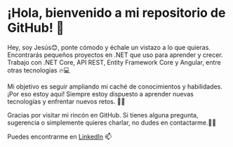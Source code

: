 # ¡Hola, bienvenido a mi repositorio de GitHub! 👋
  <p>Hey, soy Jesús😊, ponte cómodo y échale un vistazo a lo que quieras. Encontrarás pequeños proyectos en .NET que uso para aprender y crecer. Trabajo con .NET Core, API REST, Entity Framework Core y Angular, entre otras tecnologías 🔥💻</p>
  <p>Mi objetivo es seguir ampliando mi caché de conocimientos y habilidades. ¡Por eso estoy aquí! Siempre estoy dispuesto a aprender nuevas tecnologías y enfrentar nuevos retos. 🎉😊</p>
  <p>Gracias por visitar mi rincón en GitHub. Si tienes alguna pregunta, sugerencia o simplemente quieres charlar, no dudes en contactarme.🚀👋</p>
  Puedes encontrarme en <a href="https://www.linkedin.com/in/tu_perfil">LinkedIn</a> 📫
